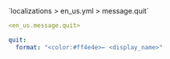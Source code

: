 <!--@include: @/parts/module/message/quit.md#title-->
<!--@include: @/parts/words.md#path--> `localizations > en_us.yml > message.quit`

<!--@include: @/parts/module/message/quit.md#explanation-->

<!--@include: @/parts/words.md#edit-->
```yaml
<en_us.message.quit>
```

<!--@include: @/parts/words.md#default-->
```yaml
quit:
  format: "<color:#ff4e4e>← <display_name>"
```

<!--@include: @/parts/module/message/quit.md#parameters-->
<!--@include: @/parts/module/message/quit.md#localization-->